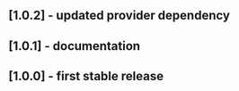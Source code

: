 ## [1.0.2] - updated provider dependency

## [1.0.1] - documentation

## [1.0.0] - first stable release
